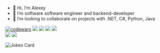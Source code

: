 - 👋 Hi, I’m Alexey
- 👀 I’m software software engineer and backend-developer
- 💞️ I’m looking to collaborate on projects with .NET, C#, Python, Java

[![codewars](https://www.codewars.com/users/NortKron/badges/large)](https://www.codewars.com/users/NortKron)
![](https://komarev.com/ghpvc/?username=your-github-nortkron)
![](https://github-profile-summary-cards.vercel.app/api/cards/profile-details?username=nortkron&theme=solarized_dark)
![](https://github-profile-summary-cards.vercel.app/api/cards/most-commit-language?username=nortkron&theme=solarized_dark)
![](https://github-profile-summary-cards.vercel.app/api/cards/repos-per-language?username=nortkron&theme=solarized_dark)<br>
![](https://github-profile-summary-cards.vercel.app/api/cards/stats?username=nortkron&theme=solarized_dark)
![](https://github-profile-summary-cards.vercel.app/api/cards/productive-time?username=nortkron&theme=solarized_dark)<br>

![Jokes Card](https://readme-jokes.vercel.app/api)
